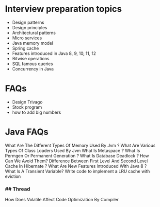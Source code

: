 
# Interview preparation topics

- Design patterns
- Design principles
- Architectural patterns
- Micro services
- Java memory model
- Spring cache
- Features introduced in Java 8, 9, 10, 11, 12
- Bitwise operations
- SQL famous queries
- Concurrency in Java

# FAQs

- Design Trivago
- Stock program
- how to add big numbers


# Java FAQs

What Are The Different Types Of Memory Used By Jvm ?
What Are Various Types Of Class Loaders Used By Jvm
What Is Metaspace ?
What Is Permgen Or Permanent Generation ?
What Is Database Deadlock ? How Can We Avoid Them?
Difference Between First Level And Second Level Cache In Hibernate ?
What Are New Features Introduced With Java 8 ?
What Is A Transient Variable?
Write code to implement a LRU cache with eviction

### ## Thread

How Does Volatile Affect Code Optimization By Compiler
